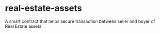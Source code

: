 # real-estate-assets
A smart contract that helps secure transaction between seller and buyer of Real Estate assets.
